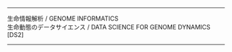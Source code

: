 
----------

生命情報解析 / GENOME INFORMATICS  
生命動態のデータサイエンス / DATA SCIENCE FOR GENOME DYNAMICS [DS2]  

----------
